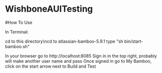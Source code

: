 # WishboneAUITesting

#How To Use

In Terminal:

cd to this directory\ncd to atlassian-bamboo-5.9.1
type "sh bin/start-bamboo.sh"

In your browser go to http://localhost:8085
 Sign in in the top right, probably will make another user name and pass
 Once signed in go to My Bamboo, click on the start arrow next to Build and Test
